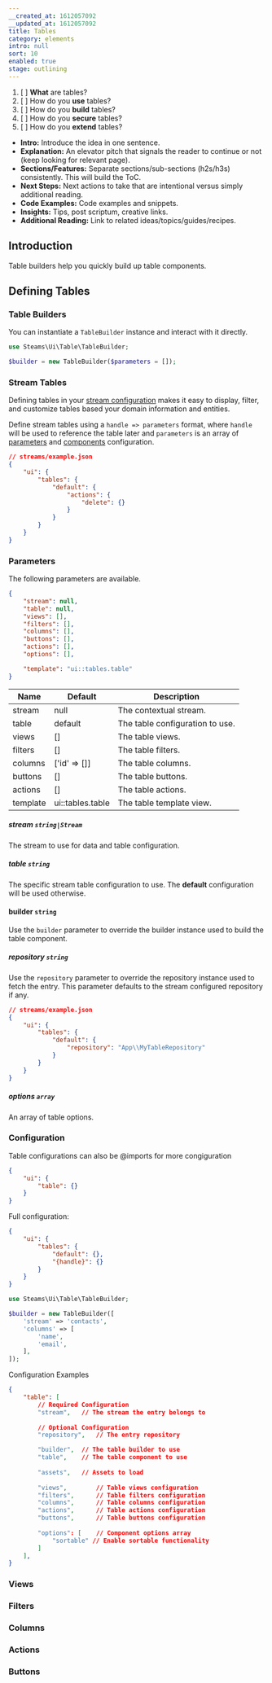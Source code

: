 ```yaml
---
__created_at: 1612057092
__updated_at: 1612057092
title: Tables
category: elements
intro: null
sort: 10
enabled: true
stage: outlining
---
```


1. [ ] **What** are tables?
1. [ ] How do you **use** tables?
2. [ ] How do you **build** tables?
3. [ ] How do you **secure** tables?
4. [ ] How do you **extend** tables?

- **Intro:** Introduce the idea in one sentence.
- **Explanation:** An elevator pitch that signals the reader to continue or not (keep looking for relevant page).
- **Sections/Features:** Separate sections/sub-sections (h2s/h3s) consistently. This will build the ToC.
- **Next Steps:** Next actions to take that are intentional versus simply additional reading.
- **Code Examples:** Code examples and snippets.
- **Insights:** Tips, post scriptum, creative links.
- **Additional Reading:** Link to related ideas/topics/guides/recipes.


## Introduction

Table builders help you quickly build up table components.

## Defining Tables

### Table Builders

You can instantiate a `TableBuilder` instance and interact with it directly.

```php
use Steams\Ui\Table\TableBuilder;

$builder = new TableBuilder($parameters = []);
```

### Stream Tables

Defining tables in your [stream configuration](../core/streams#defining-streams) makes it easy to display, filter, and customize tables based your domain information and entities.

Define stream tables using a `handle => parameters` format, where `handle` will be used to reference the table later and  `parameters` is an array of [parameters](#parameters) and [components](#components) configuration.

```json
// streams/example.json
{
    "ui": {
        "tables": {
            "default": {
                "actions": {
                    "delete": {}
                }
            }
        }
    }
}
```


### Parameters

The following parameters are available.

```json
{
    "stream": null,
    "table": null,
    "views": [],
    "filters": [],
    "columns": [],
    "buttons": [],
    "actions": [],
    "options": [],

    "template": "ui::tables.table"
}
```

| Name | Default | Description |
| - | - | - |
| stream | null | The contextual stream. |
| table | default | The table configuration to use. |
| views | [] | The table views. |
| filters | [] | The table filters. |
| columns | ['id' => []] | The table columns. |
| buttons | [] | The table buttons. |
| actions | [] | The table actions. |
| template | ui::tables.table | The table template view. |


##### stream `string|Stream`

The stream to use for data and table configuration.

##### table `string`

The specific stream table configuration to use. The **default** configuration will be used otherwise.

#### builder `string`

Use the `builder` parameter to override the builder instance used to build the table component.

##### repository `string`

Use the `repository` parameter to override the repository instance used to fetch the entry. This parameter defaults to the stream configured repository if any.

```json
// streams/example.json
{
    "ui": {
        "tables": {
            "default": {
                "repository": "App\\MyTableRepository"
            }
        }
    }
}
```

##### options `array`

An array of table options.

### Configuration

Table configurations can also be @imports for more congiguration

```json
{
    "ui": {
        "table": {}
    }
}
```

Full configuration:

```json
{
    "ui": {
        "tables": {
            "default": {},
            "{handle}": {}
        }
    }
}
```

```php
use Steams\Ui\Table\TableBuilder;

$builder = new TableBuilder([
    'stream' => 'contacts',
    'columns' => [
        'name',
        'email',
    ],
]);
```

Configuration Examples

```json
{
    "table": [
        // Required Configuration
        "stream",   // The stream the entry belongs to
        
        // Optional Configuration
        "repository",   // The entry repository

        "builder",  // The table builder to use
        "table",    // The table component to use
        
        "assets",   // Assets to load
        
        "views",        // Table views configuration
        "filters",      // Table filters configuration
        "columns",      // Table columns configuration
        "actions",      // Table actions configuration
        "buttons",      // Table buttons configuration
        
        "options": [    // Component options array
            "sortable" // Enable sortable functionality
        ]
    ],
}
```


### Views
### Filters
### Columns
### Actions
### Buttons
